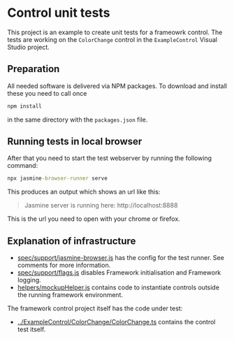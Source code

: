 # Control unit tests

This project is an example to create unit tests for a frameowrk control. The tests are working on the `ColorChange` control in the `ExampleControl` Visual Studio project.

## Preparation

All needed software is delivered via NPM packages. To download and install these you need to call once

```cmd
npm install
```

in the same directory with the `packages.json` file.

## Running tests in local browser

After that you need to start the test webserver by running the following command:

```cmd
npx jasmine-browser-runner serve
```

This produces an output which shows an url like this:

> Jasmine server is running here: http://localhost:8888

This is the url you need to open with your chrome or firefox.

## Explanation of infrastructure

- [spec/support/jasmine-browser.js](spec/support/jasmine-browser.js) has the config for the test runner. See comments for more information.
- [spec/support/flags.js](spec/support/flags.js) disables Framework initialisation and Framework logging.
- [helpers/mockupHelper.js](helpers/mockupHelper.js) contains code to instantiate controls outside the running framework environment.

The framework control project itself has the code under test:

- [../ExampleControl/ColorChange/ColorChange.ts](../ExampleControl/ColorChange/ColorChange.ts) contains the control test itself.
